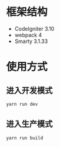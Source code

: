 # 框架结构
- CodeIgniter 3.10
- webpack 4
- Smarty 3.1.33

# 使用方式
 

## 进入开发模式
```bash
yarn run dev
```

## 进入生产模式
```bash
yarn run build
```
    
